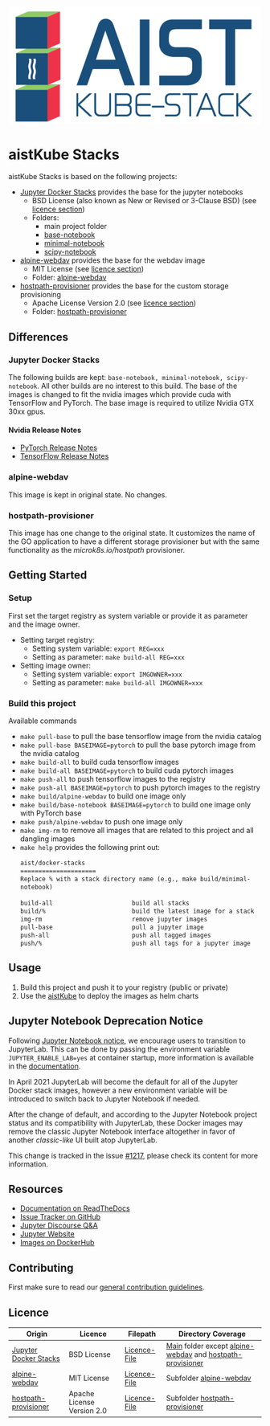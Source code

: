 ![aistKube Stacks Logo](images/logo.png)

# aistKube Stacks

aistKube Stacks is based on the following projects:
* [Jupyter Docker Stacks](https://github.com/jupyter/docker-stacks) 
  provides the base for the jupyter notebooks
  * BSD License (also known as New or Revised or 3-Clause BSD) (see [licence section](https://github.com/FHOOEAIST/aist-kube-stacks/tree/8-licence-update#licence))
  * Folders:
    * main project folder
    * [base-notebook](base-notebook)
    * [minimal-notebook](minimal-notebook)
    * [scipy-notebook](scipy-notebook)
* [alpine-webdav](https://github.com/BytemarkHosting/docker-webdav)
  provides the base for the webdav image
  * MIT License (see [licence section](https://github.com/FHOOEAIST/aist-kube-stacks/tree/8-licence-update#licence))
  * Folder: [alpine-webdav](alpine-webdav)
* [hostpath-provisioner](https://github.com/juju-solutions/hostpath-provisioner)
  provides the base for the custom storage provisioning 
  * Apache License Version 2.0 (see [licence section](https://github.com/FHOOEAIST/aist-kube-stacks/tree/8-licence-update#licence))
  * Folder: [hostpath-provisioner](hostpath-provisioner)
  
## Differences

### Jupyter Docker Stacks

The following builds are kept: `base-notebook, minimal-notebook, scipy-notebook`.
All other builds are no interest to this build.
The base of the images is changed to fit the nvidia images which provide
cuda with TensorFlow and PyTorch. The base image is required to utilize 
Nvidia GTX 30xx gpus.

#### Nvidia Release Notes

* [PyTorch Release Notes](https://docs.nvidia.com/deeplearning/frameworks/pytorch-release-notes/index.html)
* [TensorFlow Release Notes](https://docs.nvidia.com/deeplearning/frameworks/tensorflow-release-notes/index.html)

### alpine-webdav

This image is kept in original state. No changes.

### hostpath-provisioner

This image has one change to the original state. It customizes the name of the 
GO application to have a different storage provisioner but with the same 
functionality as the *microk8s.io/hostpath* provisioner.

## Getting Started

### Setup

First set the target registry as system variable or provide it as parameter 
and the image owner.

* Setting target registry:
  * Setting system variable: `export REG=xxx`
  * Setting as parameter: `make build-all REG=xxx`
* Setting image owner:
  * Setting system variable: `export IMGOWNER=xxx`
  * Setting as parameter: `make build-all IMGOWNER=xxx`

### Build this project

Available commands

* `make pull-base` to pull the base tensorflow image from the nvidia catalog
* `make pull-base BASEIMAGE=pytorch` to pull the base pytorch image from the nvidia catalog
* `make build-all` to build cuda tensorflow images
* `make build-all BASEIMAGE=pytorch` to build cuda pytorch images
* `make push-all` to push tensorflow images to the registry
* `make push-all BASEIMAGE=pytorch` to push pytorch images to the registry
* `make build/alpine-webdav` to build one image only
* `make build/base-notebook BASEIMAGE=pytorch` to build one image only with PyTorch base
* `make push/alpine-webdav` to push one image only
* `make img-rm` to remove all images that are related to this project and all dangling images
* `make help` provides the following print out:
  ```aidl
  aist/docker-stacks
  =====================
  Replace % with a stack directory name (e.g., make build/minimal-notebook)
  
  build-all                      build all stacks
  build/%                        build the latest image for a stack
  img-rm                         remove jupyter images
  pull-base                      pull a jupyter image
  push-all                       push all tagged images
  push/%                         push all tags for a jupyter image
  ```

## Usage

1. Build this project and push it to your registry (public or private)
2. Use the [aistKube](https://github.com/FHOOEAIST/aist-kube) to deploy the images as helm charts

## Jupyter Notebook Deprecation Notice

Following [Jupyter Notebook notice](https://github.com/jupyter/notebook#notice), we encourage users to transition to JupyterLab.
This can be done by passing the environment variable `JUPYTER_ENABLE_LAB=yes` at container startup, 
more information is available in the [documentation](https://jupyter-docker-stacks.readthedocs.io/en/latest/using/common.html#docker-options).

In April 2021 JupyterLab will become the default for all of the Jupyter Docker stack images, however a new environment variable will be introduced to switch back to Jupyter Notebook if needed.

After the change of default, and according to the Jupyter Notebook project status and its compatibility with JupyterLab, these Docker images may remove the classic Jupyter Notebook interface altogether in favor of another *classic-like* UI built atop JupyterLab.

This change is tracked in the issue [#1217](https://github.com/jupyter/docker-stacks/issues/1217), please check its content for more information.

## Resources

- [Documentation on ReadTheDocs](http://jupyter-docker-stacks.readthedocs.io/)
- [Issue Tracker on GitHub](https://github.com/jupyter/docker-stacks)
- [Jupyter Discourse Q&A](https://discourse.jupyter.org/c/questions)
- [Jupyter Website](https://jupyter.org)
- [Images on DockerHub](https://hub.docker.com/u/jupyter)

## Contributing

First make sure to read our [general contribution guidelines](https://fhooeaist.github.io/CONTRIBUTING.html).

## Licence

| Origin | Licence | Filepath | Directory Coverage |
|-|-|-|-|
| [Jupyter Docker Stacks](https://github.com/jupyter/docker-stacks) | BSD License | [Licence-File](LICENSE.md) | [Main](#) folder except [alpine-webdav](alpine-webdav) and [hostpath-provisioner](hostpath-provisioner) |
| [alpine-webdav](https://github.com/BytemarkHosting/docker-webdav) | MIT License | [Licence-File](alpine-webdav/LICENSE) | Subfolder [alpine-webdav](alpine-webdav) |
| [hostpath-provisioner](https://github.com/juju-solutions/hostpath-provisioner) | Apache License Version 2.0 | [Licence-File](hostpath-provisioner/LICENSE-2.0.txt) | Subfolder [hostpath-provisioner](hostpath-provisioner) | 
